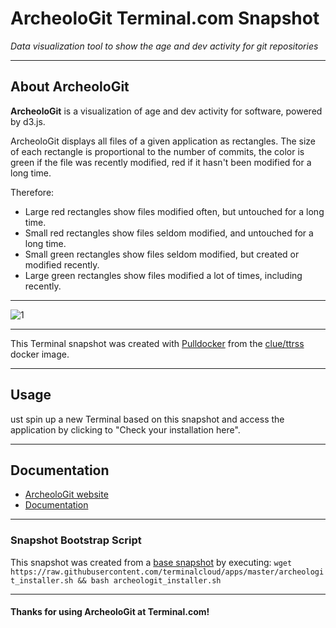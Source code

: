 # **ArcheoloGit** Terminal.com Snapshot

*Data visualization tool to show the age and dev activity for git repositories*

---

## About ArcheoloGit

**ArcheoloGit** is a visualization of age and dev activity for software, powered by d3.js.

ArcheoloGit displays all files of a given application as rectangles. The size of each rectangle is proportional to the number of commits, the color is green if the file was recently modified, red if it hasn't been modified for a long time.

Therefore:

- Large red rectangles show files modified often, but untouched for a long time.
- Small red rectangles show files seldom modified, and untouched for a long time.
- Small green rectangles show files seldom modified, but created or modified recently.
- Large green rectangles show files modified a lot of times, including recently.

---

![1](http://marmelab.com/images/blog/nav.gif)


---

This Terminal snapshot was created with [Pulldocker]() from the [clue/ttrss](https://registry.hub.docker.com/u/clue/ttrss/) docker image.

---


## Usage

ust spin up a new Terminal based on this snapshot and access the application by clicking to "Check your installation here".

---

## Documentation

- [ArcheoloGit website]()
- [Documentation]()

---

### Snapshot Bootstrap Script

This snapshot was created from a [base snapshot](https://www.terminal.com/tiny/FzpHiTXG1K) by executing:
`wget https://raw.githubusercontent.com/terminalcloud/apps/master/archeologit_installer.sh && bash archeologit_installer.sh`

---

#### Thanks for using ArcheoloGit at Terminal.com!
